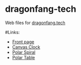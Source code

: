 # dragonfang-tech
Web files for [dragonfang.tech](http://dragonfang.tech/)

#Links:
* [Front page](http://dragonfang.tech/)
* [Canvas Clock](http://dragonfang.tech/clock)
* [Polar Spiral](http://dragonfang.tech/canvasPolar)
* [Polar Table](http://dragonfang.tech/polarTable)
